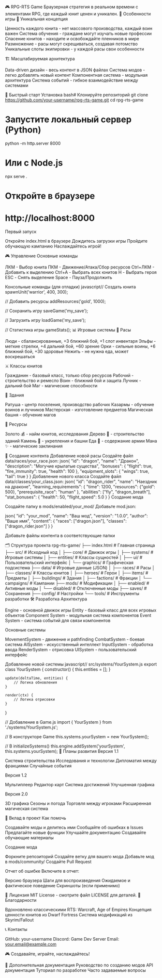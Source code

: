 🎮 RPG-RTS Game
Браузерная стратегия в реальном времени с элементами RPG, где каждый юнит ценен и уникален.
🌟 Особенности игры
🎯 Уникальная концепция

Ценность каждого юнита - нет массового производства, каждый воин важен
Система обучения - граждане могут изучать новые профессии
Спасение юнитов - находите и освобождайте пленников в мире
Размножение - расы могут скрещиваться, создавая потомство
Уникальные слоты экипировки - у каждой расы свои особенности

🏗️ Масштабируемая архитектура

Data-driven дизайн - весь контент в JSON файлах
Система модов - легко добавлять новый контент
Компонентная система - модульная архитектура
Система событий - гибкое взаимодействие между системами

🚀 Быстрый старт
Установка
bash# Клонируйте репозиторий
git clone https://github.com/your-username/rpg-rts-game.git
cd rpg-rts-game

# Запустите локальный сервер (Python)
python -m http.server 8000

# Или с Node.js
npx serve .

# Откройте в браузере
# http://localhost:8000
Первый запуск

Откройте index.html в браузере
Дождитесь загрузки игры
Пройдите обучающую кампанию
Наслаждайтесь игрой!

🎮 Управление
Основные команды

ЛКМ - Выбор юнита
ПКМ - Движение/Атака/Сбор ресурсов
Ctrl+ЛКМ - Добавить к выделению
Ctrl+A - Выбрать всех юнитов
H - Выбрать героя
ESC - Снять выделение
Space - Пауза/Продолжить

Консольные команды (для отладки)
javascript// Создать юнита
spawnUnit('warrior', 400, 300);

// Добавить ресурсы
addResources('gold', 1000);

// Сохранить игру
saveGame('my_save');

// Загрузить игру
loadGame('my_save');

// Статистика игры
gameStats();
📊 Игровые системы
🧬 Расы

Люди - сбалансированные, +3 ближний бой, +1 слот инвентаря
Эльфы - меткие стрелки, +4 дальний бой, +60 зрение
Орки - сильные воины, +6 ближний бой, +30 здоровье
Нежить - не нужна еда, может воскрешаться

⚔️ Классы юнитов

Гражданин - базовый класс, только сбор ресурсов
Рабочий - строительство и ремесло
Воин - ближний бой и защита
Лучник - дальний бой
Маг - магические способности

🏰 Здания

Ратуша - центр поселения, производство рабочих
Казармы - обучение воинов и лучников
Мастерская - изготовление предметов
Магическая башня - обучение магов

💎 Ресурсы

Золото 💰 - найм юнитов, исследования
Дерево 🌲 - строительство зданий
Камень 🗿 - укрепления и башни
Еда 🍖 - содержание армии
Мана ✨ - магические заклинания

🔧 Создание контента
Добавление новой расы
Создайте файл data/races/your_race.json:
json{
  "id": "dragon",
  "name": "Дракон",
  "description": "Могучие крылатые существа",
  "bonuses": {
    "flight": true,
    "fire_immunity": true,
    "health": 100
  },
  "equipment_slots": {
    "wings": true,
    "tail": true
  }
}
Добавление нового класса
Создайте файл data/classes/your_class.json:
json{
  "id": "dragon_rider",
  "name": "Наездник на драконе",
  "learning_requirements": {
    "time": 1200,
    "resources": {"gold": 500},
    "prerequisite_race": "human"
  },
  "abilities": ["fly", "dragon_breath"],
  "stat_bonuses": {
    "health": 50,
    "flight_speed": 5.0
  }
}
Создание мода

Создайте папку в mods/enabled/your_mod/
Добавьте mod.json:

json{
  "id": "your_mod",
  "name": "Ваш мод",
  "version": "1.0.0",
  "author": "Ваше имя",
  "content": {
    "races": ["dragon.json"],
    "classes": ["dragon_rider.json"]
  }
}

Добавьте файлы контента в соответствующие папки

🗂️ Структура проекта
rpg-rts-game/
├── index.html              # Главная страница
├── src/                    # Исходный код
│   ├── core/              # Движок игры
│   ├── systems/           # Игровые системы
│   ├── entities/          # Классы сущностей
│   ├── ui/               # Пользовательский интерфейс
│   └── graphics/         # Графическая подсистема
├── data/                  # Игровые данные (JSON)
│   ├── races/            # Расы
│   ├── classes/          # Классы юнитов
│   ├── heroes/           # Герои
│   ├── items/            # Предметы
│   ├── buildings/        # Здания
│   ├── factions/         # Фракции
│   └── campaigns/        # Кампании
├── mods/                 # Модификации
│   ├── enabled/          # Активные моды
│   └── disabled/         # Отключенные моды
├── saves/                # Сохранения
├── config/               # Настройки
└── tools/                # Инструменты разработки
🛠️ Разработка
Архитектура

Engine - основной движок игры
Entity - базовый класс для всех игровых объектов
Component System - модульная система компонентов
Event System - система событий для связи компонентов

Основные системы

MovementSystem - движение и pathfinding
CombatSystem - боевая система
AISystem - искусственный интеллект
InputSystem - обработка ввода
RenderSystem - отрисовка
UISystem - пользовательский интерфейс

Добавление новой системы
javascript// src/systems/YourSystem.js
export class YourSystem {
    constructor() {
        this.entities = [];
    }
    
    update(deltaTime, entities) {
        // Логика обновления
    }
    
    render(ctx) {
        // Логика отрисовки
    }
}

// Добавление в Game.js
import { YourSystem } from './systems/YourSystem.js';

// В конструкторе Game
this.systems.yourSystem = new YourSystem();

// В initializeSystems()
this.engine.addSystem('yourSystem', this.systems.yourSystem);
🎯 Планы развития
Версия 1.1

 Система строительства
 Исследования и технологии
 Дипломатия между фракциями
 Случайные события

Версия 1.2

 Мультиплеер
 Редактор карт
 Система достижений
 Улучшенная графика

Версия 2.0

 3D графика
 Сезоны и погода
 Торговля между игроками
 Расширенная магическая система

🤝 Вклад в проект
Как помочь

Создавайте моды и делитесь ими
Сообщайте об ошибках в Issues
Предлагайте новые функции
Улучшайте документацию
Создавайте обучающие материалы

Создание мода

Форкните репозиторий
Создайте ветку для вашего мода
Добавьте мод в mods/community/
Создайте Pull Request

Отчет об ошибке
Включите в отчет:

Версию браузера
Шаги для воспроизведения
Ожидаемое и фактическое поведение
Скриншоты (если применимо)

📜 Лицензия
MIT License - смотрите файл LICENSE для деталей.
🙏 Благодарности

Вдохновлено классическими RTS: Warcraft, Age of Empires
Концепция ценности юнитов из Dwarf Fortress
Система модификаций из Skyrim/Fallout

📞 Контакты

GitHub: your-username
Discord: Game Dev Server
Email: your.email@example.com


🎮 Создавайте, играйте, наслаждайтесь!

📖 Дополнительная документация
Руководство по созданию модов
API документация
Туториал по разработке
Часто задаваемые вопросы